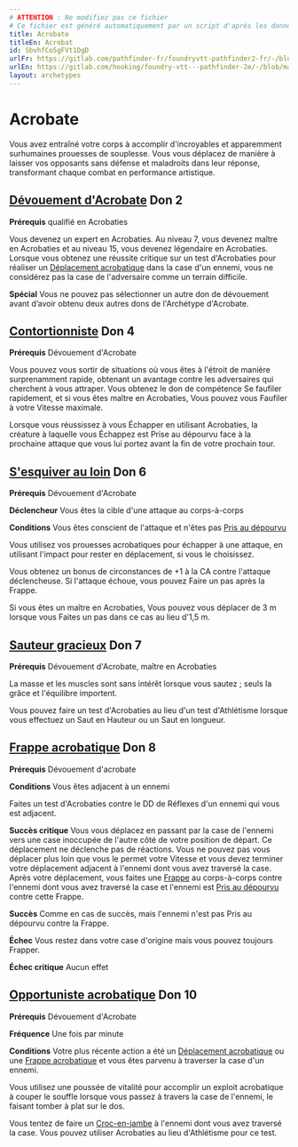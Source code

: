 ```yaml
---
# ATTENTION : Ne modifiez pas ce fichier
# Ce fichier est généré automatiquement par un script d'après les données du module Foundry VTT officiel et de sa traduction
title: Acrobate
titleEn: Acrobat
id: SbvhfCo5gFVt1DgD
urlFr: https://gitlab.com/pathfinder-fr/foundryvtt-pathfinder2-fr/-/blob/master/data/archetypes/SbvhfCo5gFVt1DgD.htm
urlEn: https://gitlab.com/hooking/foundry-vtt---pathfinder-2e/-/blob/master/packs/data/archetypes.db/acrobat.json
layout: archetypes
---
```

# Acrobate

Vous avez entraîné votre corps à accomplir d'incroyables et apparemment surhumaines prouesses de souplesse. Vous vous déplacez de manière à laisser vos opposants sans défense et maladroits dans leur réponse, transformant chaque combat en performance artistique.

## [Dévouement d'Acrobate](../dons/dévouement-d-acrobate.html) Don 2

**Prérequis** qualifié en Acrobaties

Vous devenez un expert en Acrobaties. Au niveau 7, vous devenez maître en Acrobaties et au niveau 15, vous devenez légendaire en Acrobaties. Lorsque vous obtenez une réussite critique sur un test d'Acrobaties pour réaliser un [Déplacement acrobatique](../actions/déplacement-acrobatique.html) dans la case d'un ennemi, vous ne considérez pas la case de l'adversaire comme un terrain difficile.

**Spécial** Vous ne pouvez pas sélectionner un autre don de dévouement avant d’avoir obtenu deux autres dons de l'Archétype d'Acrobate.
 
## [ Contortionniste](../dons/contortionniste.html) Don 4

**Prérequis** Dévouement d'Acrobate

Vous pouvez vous sortir de situations où vous êtes à l'étroit de manière surprenamment rapide, obtenant un avantage contre les adversaires qui cherchent à vous attraper. Vous obtenez le don de compétence <a class="entity-link" data-pack="pf2e.feats-srd" data-id="3G8xUlgCjRmRJNfP" draggable="true">Se faufiler rapidement</a>, et si vous êtes maître en Acrobaties, Vous pouvez vous <a class="entity-link" data-pack="pf2e.actionspf2e" data-id="kMcV8e5EZUxa6evt" draggable="true">Faufiler</a> à votre Vitesse maximale.

Lorsque vous réussissez à vous Échapper en utilisant Acrobaties, la créature à laquelle vous Échappez est <a class="entity-link" data-pack="pf2e.conditionitems" data-id="AJh5ex99aV6VTggg" draggable="true"><i class="fas fa-book-open"></i>Prise au dépourvu</a> face à la prochaine attaque que vous lui portez avant la fin de votre prochain tour.

## [S'esquiver au loin](../dons/s-esquiver-au-loin.html) Don 6

**Prérequis** Dévouement d'Acrobate

**Déclencheur** Vous êtes la cible d'une attaque au corps-à-corps

**Conditions** Vous êtes conscient de l'attaque et n'êtes pas [Pris au dépourvu](../conditions/pris-au-dépourvu.html)

Vous utilisez vos prouesses acrobatiques pour échapper à une attaque, en utilisant l'impact pour rester en déplacement, si vous le choisissez.

Vous obtenez un bonus de circonstances de +1 à la CA contre l'attaque déclencheuse. Si l'attaque échoue, vous pouvez Faire un pas après la Frappe.

Si vous êtes un maître en Acrobaties, Vous pouvez vous déplacer de 3 m lorsque vous Faites un pas dans ce cas au lieu d'1,5 m.

## [ Sauteur gracieux](../dons/sauteur-gracieux.html) Don 7

**Prérequis** Dévouement d'Acrobate, maître en Acrobaties

La masse et les muscles sont sans intérêt lorsque vous sautez ; seuls la grâce et l'équilibre importent.

Vous pouvez faire un test d'Acrobaties au lieu d'un test d'Athlétisme lorsque vous effectuez un <a class="entity-link" data-pack="pf2e.actionspf2e" data-id="2HJ4yuEFY1Cast4h" draggable="true">Saut en Hauteur</a> ou un <a class="entity-link" data-pack="pf2e.actionspf2e" data-id="JUvAvruz7yRQXfz2" draggable="true">Saut en longueur</a>.

## [Frappe acrobatique](../dons/frappe-acrobatique.html) Don 8

**Prérequis** Dévouement d'acrobate

**Conditions** Vous êtes adjacent à un ennemi

Faites un test d'Acrobaties contre le DD de Réflexes d'un ennemi qui vous est adjacent.

**Succès critique** Vous vous déplacez en passant par la case de l'ennemi vers une case inoccupée de l'autre côté de votre position de départ. Ce déplacement ne déclenche pas de réactions. Vous ne pouvez pas vous déplacer plus loin que vous le permet votre Vitesse et vous devez terminer votre déplacement adjacent à l'ennemi dont vous avez traversé la case. Après votre déplacement, vous faites une [Frappe](../actions/frapper.html) au corps-à-corps contre l'ennemi dont vous avez traversé la case et l'ennemi est [Pris au dépourvu](../conditions/pris-au-dépourvu.html) contre cette Frappe.

**Succès** Comme en cas de succès, mais l'ennemi n'est pas Pris au dépourvu contre la Frappe.

**Échec** Vous restez dans votre case d'origine mais vous pouvez toujours Frapper.

**Échec critique** Aucun effet

## [Opportuniste acrobatique](../dons/opportuniste-acrobatique.html) Don 10

**Prérequis** Dévouement d'Acrobate

**Fréquence** Une fois par minute

**Conditions** Votre plus récente action a été un [Déplacement acrobatique](../actions/déplacement-acrobatique.html) ou une [Frappe acrobatique](../dons/frappe-acrobatique.html) et vous êtes parvenu à traverser la case d'un ennemi.

Vous utilisez une poussée de vitalité pour accomplir un exploit acrobatique à couper le souffle lorsque vous passez à travers la case de l'ennemi, le faisant tomber à plat sur le dos.

Vous tentez de faire un [Croc-en-jambe](../actions/croc-en-jambe.html) à l'ennemi dont vous avez traversé la case. Vous pouvez utiliser Acrobaties au lieu d'Athlétisme pour ce test.
